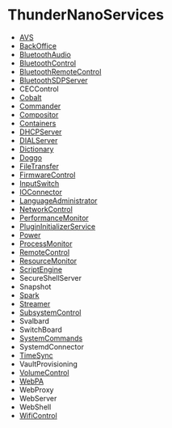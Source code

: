 # ThunderNanoServices
* [AVS](AVS/doc/AVSPlugin.md)
* [BackOffice](BackOffice/doc/BackOfficePlugin.md)
* [BluetoothAudio](BluetoothAudio/doc/BluetoothAudioPlugin.md)
* [BluetoothControl](BluetoothControl/doc/BluetoothControlPlugin.md)
* [BluetoothRemoteControl](BluetoothRemoteControl/doc/BluetoothRemoteControlPlugin.md)
* [BluetoothSDPServer](BluetoothAudioSink/doc/BluetoothSDPServerPlugin.md)
* CECControl
* [Cobalt](Cobalt/doc/CobaltPlugin.md)
* [Commander](Commnader/doc/CommanderPlugin.md)
* [Compositor](Compositor/doc/CompositorPlugin.md)
* [Containers](ProcessContainers/doc/ContainersPlugin.md)
* [DHCPServer](DHCPServer/doc/DHCPServerPlugin.md)
* [DIALServer](DIALServer/doc/DIALServerPlugin.md)
* [Dictionary](Dictionary/doc/DictionaryPlugin.md)
* [Doggo](Doggo/doc/DoggoPlugin.md)
* [FileTransfer](FileTransfer/doc/FileTransferPlugin.md)
* [FirmwareControl](FirmwareControl/doc/FirmwareControlPlugin.md)
* [InputSwitch](InputSwitch/doc/InputSwitchPlugin.md)
* [IOConnector](IOConnector/doc/IOConnectorPlugin.md)
* [LanguageAdministrator](LanguageAdministrator/doc/LanguageAdministratorPlugin.md)
* [NetworkControl](NetworkControl/doc/NetworkControlPlugin.md)
* [PerformanceMonitor](PerformanceMonitor/doc/PerformanceMonitorPlugin.md)
* [PluginInitializerService](PluginInitializerService/doc/PluginInitializerServicePlugin.md)
* [Power](Power/doc/PowerPlugin.md)
* [ProcessMonitor](ProcessMonitor/doc/ProcessMonitorPlugin.md)
* [RemoteControl](RemoteControl/doc/RemoteControlPlugin.md)
* [ResourceMonitor](ResourceMonitor/doc/ResourceMonitorPlugin.md)
* [ScriptEngine](ScriptEngine/doc/ScriptEnginePlugin.md)
* SecureShellServer
* Snapshot
* [Spark](Spark/doc/SparkPlugin.md)
* [Streamer](Streamer/doc/StreamerPlugin.md)
* [SubsystemControl](SubsystemController/doc/SubsystemControlPlugin.md)
* Svalbard
* SwitchBoard
* [SystemCommands](SystemCommands/doc/SystemCommandsPlugin.md)
* SystemdConnector
* [TimeSync](TimeSync/doc/TimeSyncPlugin.md)
* VaultProvisioning
* [VolumeControl](VolumeControl/doc/VolumeControlPlugin.md)
* [WebPA](WebPA/doc/WebPAPlugin.md)
* WebProxy
* WebServer
* WebShell
* [WifiControl](WifiControl/doc/WifiControlPlugin.md)

